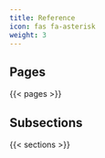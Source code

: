 ```yaml
---
title: Reference
icon: fas fa-asterisk
weight: 3
---
```


## Pages

{{< pages >}}

## Subsections

{{< sections >}}
